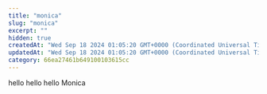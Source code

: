 ```yaml
---
title: "monica"
slug: "monica"
excerpt: ""
hidden: true
createdAt: "Wed Sep 18 2024 01:05:20 GMT+0000 (Coordinated Universal Time)"
updatedAt: "Wed Sep 18 2024 01:05:20 GMT+0000 (Coordinated Universal Time)"
category: 66ea27461b649100103615cc
---
```



hello hello hello
Monica